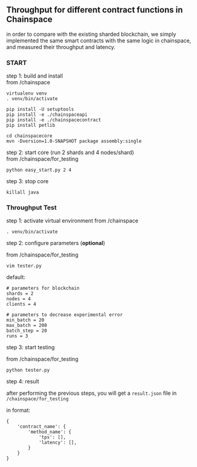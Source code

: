 ## Throughput for different contract functions in Chainspace

in order to compare with the existing sharded blockchain, we simply implemented the same smart contracts with the same logic in chainspace, and measured their throughput and latency.

### START
step 1: build and install  
from /chainspace
```
virtualenv venv
. venv/bin/activate

pip install -U setuptools
pip install -e ./chainspaceapi
pip install -e ./chainspacecontract
pip install petlib

cd chainspacecore
mvn -Dversion=1.0-SNAPSHOT package assembly:single
```

step 2: start core (run 2 shards and 4 nodes/shard)  
from /chainspace/for_testing
```
python easy_start.py 2 4
```

step 3: stop core
```
killall java
```


### Throughput Test

step 1: activate virtual environment
from /chainspace
```
. venv/bin/activate
```

step 2: configure parameters (**optional**)

from /chainspace/for_testing
```
vim tester.py
```
default:
```
# parameters for blockchain
shards = 2
nodes = 4
clients = 4

# parameters to decrease experimental error
min_batch = 20
max_batch = 200
batch_step = 20
runs = 3
```

step 3: start testing

from /chainspace/for_testing
```
python tester.py
```

step 4: result

after performing the previous steps, you will get a `result.json` file in `/chainspace/for_testing`

in format:
```
{
    'contract_name': {
        'method_name': {
            'tps': [],
            'latency': [],
        }
    }
}
```